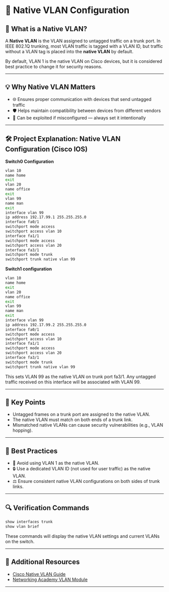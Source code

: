 # 📍 Native VLAN Configuration

## 📄 What is a Native VLAN?
A **Native VLAN** is the VLAN assigned to untagged traffic on a trunk port. In IEEE 802.1Q trunking, most VLAN traffic is tagged with a VLAN ID, but traffic without a VLAN tag is placed into the **native VLAN** by default.

By default, VLAN 1 is the native VLAN on Cisco devices, but it is considered best practice to change it for security reasons.

---

## 💡 Why Native VLAN Matters
- 🌐 Ensures proper communication with devices that send untagged traffic
- 🛡️ Helps maintain compatibility between devices from different vendors
- 🚫 Can be exploited if misconfigured — always set it intentionally

---

## 🛠️ Project Explanation: Native VLAN Configuration (Cisco IOS)
**Switch0 Configuration**
```bash
vlan 10
name home
exit
vlan 20
name office
exit
vlan 99
name man
exit
interface vlan 99
ip address 192.17.99.1 255.255.255.0
interface fa0/1
switchport mode access
switchport access vlan 10
interface fa1/1
switchport mode access
switchport access vlan 20
interface fa3/1
switchport mode trunk
switchport trunk native vlan 99
```

**Switch1 configuration**
```bash
vlan 10
name home
exit
vlan 20
name office
exit
vlan 99
name man
exit
interface vlan 99
ip address 192.17.99.2 255.255.255.0
interface fa0/1
switchport mode access
switchport access vlan 10
interface fa1/1
switchport mode access
switchport access vlan 20
interface fa3/1
switchport mode trunk
switchport trunk native vlan 99
```

This sets VLAN 99 as the native VLAN on trunk port fa3/1. Any untagged traffic received on this interface will be associated with VLAN 99.

---

## 🔢 Key Points
- Untagged frames on a trunk port are assigned to the native VLAN.
- The native VLAN must match on both ends of a trunk link.
- Mismatched native VLANs can cause security vulnerabilities (e.g., VLAN hopping).

---

## 🔗 Best Practices
- 🚫 Avoid using VLAN 1 as the native VLAN.
- 🔒 Use a dedicated VLAN ID (not used for user traffic) as the native VLAN.
- ⚖️ Ensure consistent native VLAN configurations on both sides of trunk links.

---

## 🔍 Verification Commands
```bash
show interfaces trunk
show vlan brief
```
These commands will display the native VLAN settings and current VLANs on the switch.

---

## 🔗 Additional Resources
- [Cisco Native VLAN Guide](https://www.cisco.com/c/en/us/support/docs/lan-switching/8021q/10023-3.html)
- [Networking Academy VLAN Module](https://www.netacad.com/)

---
